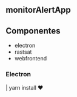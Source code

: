 <!-- slide -->
## monitorAlertApp

<!-- slide -->
## Componentes 
-   electron
-   rastsat
-   webfrontend

### Electron
| yarn install :heart:
